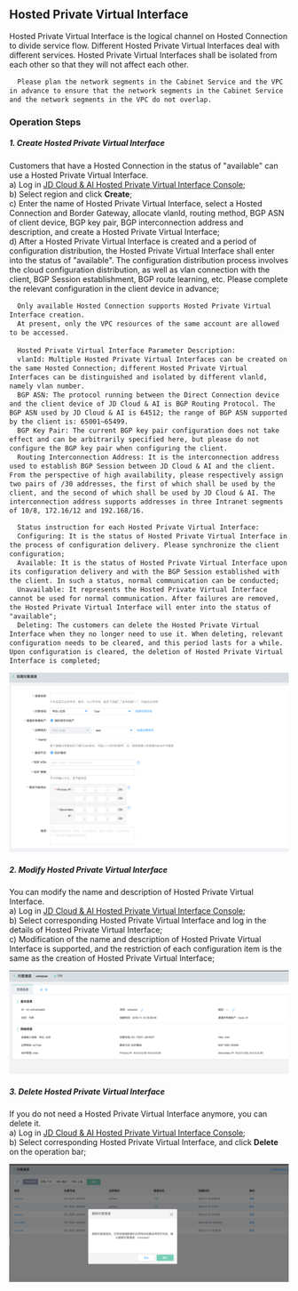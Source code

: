 ## Hosted Private Virtual Interface
Hosted Private Virtual Interface is the logical channel on Hosted Connection to divide service flow. Different Hosted Private Virtual Interfaces deal with different services. Hosted Private Virtual Interfaces shall be isolated from each other so that they will not affect each other.

```
  Please plan the network segments in the Cabinet Service and the VPC in advance to ensure that the network segments in the Cabinet Service and the network segments in the VPC do not overlap.
```

### Operation Steps
##### 1. Create Hosted Private Virtual Interface
Customers that have a Hosted Connection in the status of "available" can use a Hosted Private Virtual Interface.<br />
a) Log in [JD Cloud & AI Hosted Private Virtual Interface Console](https://cns-console.jdcloud.com/host/hVif/list);  <br />
b) Select region and click **Create**;<br />
c) Enter the name of Hosted Private Virtual Interface, select a Hosted Connection and Border Gateway, allocate vlanId, routing method, BGP ASN of client device, BGP key pair, BGP interconnection address and description, and create a Hosted Private Virtual Interface;<br />
d) After a Hosted Private Virtual Interface is created and a period of configuration distribution, the Hosted Private Virtual Interface shall enter into the status of "available". The configuration distribution process involves the cloud configuration distribution, as well as vlan connection with the client, BGP Session establishment, BGP route learning, etc. Please complete the relevant configuration in the client device in advance;<br />

```
  Only available Hosted Connection supports Hosted Private Virtual Interface creation.
  At present, only the VPC resources of the same account are allowed to be accessed.

  Hosted Private Virtual Interface Parameter Description:
  vlanId: Multiple Hosted Private Virtual Interfaces can be created on the same Hosted Connection; different Hosted Private Virtual Interfaces can be distinguished and isolated by different vlanld, namely vlan number.
  BGP ASN: The protocol running between the Direct Connection device and the client device of JD Cloud & AI is BGP Routing Protocol. The BGP ASN used by JD Cloud & AI is 64512; the range of BGP ASN supported by the client is: 65001~65499.
  BGP Key Pair: The current BGP key pair configuration does not take effect and can be arbitrarily specified here, but please do not configure the BGP key pair when configuring the client.
  Routing Interconnection Address: It is the interconnection address used to establish BGP Session between JD Cloud & AI and the client. From the perspective of high availability, please respectively assign two pairs of /30 addresses, the first of which shall be used by the client, and the second of which shall be used by JD Cloud & AI. The interconnection address supports addresses in three Intranet segments of 10/8, 172.16/12 and 192.168/16.
```

```
  Status instruction for each Hosted Private Virtual Interface:
  Configuring: It is the status of Hosted Private Virtual Interface in the process of configuration delivery. Please synchronize the client configuration;
  Available: It is the status of Hosted Private Virtual Interface upon its configuration delivery and with the BGP Session established with the client. In such a status, normal communication can be conducted;
  Unavailable: It represents the Hosted Private Virtual Interface cannot be used for normal communication. After failures are removed, the Hosted Private Virtual Interface will enter into the status of "available";
  Deleting: The customers can delete the Hosted Private Virtual Interface when they no longer need to use it. When deleting, relevant configuration needs to be cleared, and this period lasts for a while. Upon configuration is cleared, the deletion of Hosted Private Virtual Interface is completed;
```

![](../../../../../image/Networking/Direct-Connect-Service/Operation-Guide/create-hosted-private-vif.png)

##### 2. Modify Hosted Private Virtual Interface
You can modify the name and description of Hosted Private Virtual Interface.<br />
a) Log in [JD Cloud & AI Hosted Private Virtual Interface Console](https://cns-console.jdcloud.com/host/hVif/list);  <br />
b) Select corresponding Hosted Private Virtual Interface and log in the details of Hosted Private Virtual Interface;<br />
c) Modification of the name and description of Hosted Private Virtual Interface is supported, and the restriction of each configuration item is the same as the creation of Hosted Private Virtual Interface;<br />

![](../../../../../image/Networking/Direct-Connect-Service/Operation-Guide/update-hosted-private-vif.png)

##### 3. Delete Hosted Private Virtual Interface
If you do not need a Hosted Private Virtual Interface anymore, you can delete it.<br />
a) Log in [JD Cloud & AI Hosted Private Virtual Interface Console](https://cns-console.jdcloud.com/host/hVif/list);  <br />
b) Select corresponding Hosted Private Virtual Interface, and click **Delete** on the operation bar;<br />

![](../../../../../image/Networking/Direct-Connect-Service/Operation-Guide/delete-hosted-private-vif.png)
